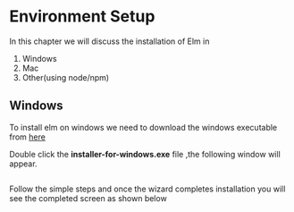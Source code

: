 # Environment Setup

In this chapter we will discuss the installation of Elm in

1. Windows
2. Mac
3. Other(using node/npm)

## Windows

To install elm on windows we need to download the windows executable from [here](https://github.com/elm/compiler/releases/download/0.19.0/installer-for-windows.exe)

Double click the **installer-for-windows.exe** file ,the following window will appear.

![]()

Follow the simple steps and once the wizard completes installation you will see the completed screen as shown below

![]()